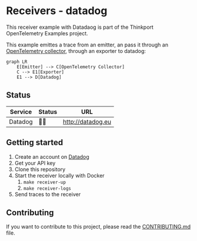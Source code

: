 # Receivers - datadog

This receiver example with Datadaog is part of the Thinkport OpenTelemetry Examples project.

This example emittes a trace from an emitter, an pass it through an [OpenTelemetry collector](https://https://opentelemetry.io/docs/collector/), through an exporter to datadog:

```mermaid
graph LR
    E[Emitter] --> C[OpenTelemetry Collector]
    C --> E1[Exporter]
    E1 --> D[Datadog]
```

## Status

| Service | Status |         URL         |
| ------- | ------ | ------------------- |
| Datadog | 👩‍💻    | <http://datadog.eu> |

## Getting started

1. Create an account on [Datadog](https://www.datadoghq.com/)
2. Get your API key
3. Clone this repository
4. Start the receiver locally with Docker
    1. `make receiver-up`
    2. `make receiver-logs`
5. Send traces to the receiver

## Contributing

If you want to contribute to this project, please read the [CONTRIBUTING.md](CONTRIBUTING.md) file.
